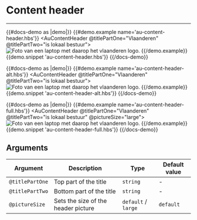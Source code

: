 # Content header

---

{{#docs-demo as |demo|}}
  {{#demo.example name='au-content-header.hbs'}}
    <AuContentHeader @titlePartOne="Vlaanderen" @titlePartTwo="is lokaal bestuur">
      <img sizes="50vw" src="/assets/images/loket-header-1600.jpg" srcset="/assets/images/loket-header-320.jpg 320w, /assets/images/loket-header-1024.jpg 1024w, /assets/images/loket-header-1600.jpg 1600w" alt="Foto van een laptop met daarop het vlaanderen logo.">
    </AuContentHeader>
  {{/demo.example}}
  {{demo.snippet 'au-content-header.hbs'}}
{{/docs-demo}}

{{#docs-demo as |demo|}}
  {{#demo.example name='au-content-header-alt.hbs'}}
    <AuContentHeader @titlePartOne="Vlaanderen" @titlePartTwo="is lokaal bestuur">
      <img sizes="50vw" src="/assets/images/loket-header-1600.jpg" srcset="/assets/images/loket-header-320.jpg 320w, /assets/images/loket-header-1024.jpg 1024w, /assets/images/loket-header-1600.jpg 1600w" alt="Foto van een laptop met daarop het vlaanderen logo.">
    </AuContentHeader>
  {{/demo.example}}
  {{demo.snippet 'au-content-header-alt.hbs'}}
{{/docs-demo}}

{{#docs-demo as |demo|}}
  {{#demo.example name='au-content-header-full.hbs'}}
    <AuContentHeader @titlePartOne="Vlaanderen" @titlePartTwo="is lokaal bestuur" @pictureSize="large">
      <img sizes="50vw" src="/assets/images/loket-header-1600.jpg" srcset="/assets/images/loket-header-320.jpg 320w, /assets/images/loket-header-1024.jpg 1024w, /assets/images/loket-header-1600.jpg 1600w" alt="Foto van een laptop met daarop het vlaanderen logo.">
    </AuContentHeader>
  {{/demo.example}}
  {{demo.snippet 'au-content-header-full.hbs'}}
{{/docs-demo}}

## Arguments

| Argument      | Description | Type | Default value |
| ------------- | ----------- | ---- | ------------- |
| `@titlePartOne` | Top part of the title | `string` | - |
| `@titlePartTwo` | Bottom part of the title | `string` | - |
| `@pictureSize` | Sets the size of the header picture | `default` / `large` | `default` |
